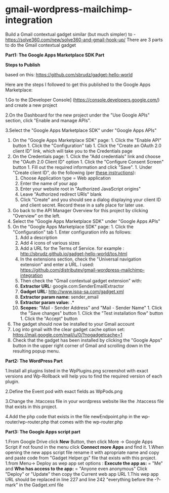 # gmail-wordpress-mailchimp-integration
Build a Gmail contextual gadget similar (but much simpler) to - https://solve360.com/new/solve360-and-gmail-hook-up/
There are 3 parts to do the Gmail contextual gadget 


**Part1: The Google Apps Marketplace SDK Part**


**Steps to Publish**


based on this:
https://github.com/sbrudz/gadget-hello-world

Here are the steps I followed to get this published to the Google Apps Marketplace:

1.Go to the [Developer Console] (https://console.developers.google.com/) and create a new project

2.On the Dashboard for the new project under the "Use Google APIs" section, click "Enable and manage APIs".

3.Select the "Google Apps Marketplace SDK" under "Google Apps APIs"

  1. On the "Google Apps Marketplace SDK" page:
    1. Click the "Enable API" button
    1. Click the "Configuration" tab
    1. Click the "Create an OAuth 2.0 client ID" link, which will take you to the Credentials page
  1. On the Credentials page:
    1. Click the "Add credentials" link and choose the "OAuth 2.0 Client ID" option
    1. Click the "Configure Consent Screen" button
    1. Fill out the required information and click "Save".
    1. Under "Create client ID", do the following (per [these instructions](https://developers.google.com/api-client-library/javascript/start/start-js)):
      1. Choose Application type = Web application
      1. Enter the name of your app
      1. Enter your website root in "Authorized JavaScript origins"
      1. Leave "Authorized redirect URIs" blank
      1. Click "Create" and you should see a dialog displaying your client ID and client secret.  Record these in a safe place for later use.
  1. Go back to the API Manager Overview for this project by clicking "Overview" on the left.
  1. Select the "Google Apps Marketplace SDK" under "Google Apps APIs"
  1. On the "Google Apps Marketplace SDK" page:
    1. Click the "Configuration" tab
    1. Enter configuration info as follows:
      1. Add a description
      1. Add 4 icons of various sizes
      1. Add a URL for the Terms of Service.  for example : http://sbrudz.github.io/gadget-hello-world/tos.html
      1. In the extensions section, check the "Universal navigation extension" and enter a URL.  I used: https://github.com/distributev/gmail-wordpress-mailchimp-integration
      1. Then check the "Gmail contextual gadget extension" with:
        1. **Extractor URL:** google.com:SenderEmailExtractor
        1. **Gadget URL:** http://www.ispa-sa.com/gadget.xml
        1. **Extractor param name:** sender_email 
        1. **Extractor param value:** .*
        1. **Scopes:** "Mail - Sender Address" and "Mail - Sender Name"
    1. Click the "Save changes" button
    1. Click the "Test installation flow" button
    1. Click the "Accept" button
  1. The gadget should now be installed to your Gmail account
  1. Log into gmail with the clear gadget cache option set: https://mail.google.com/mail/u/0/?nogadgetcache=1
  1. Check that the gadget has been installed by clicking the "Google Apps" button in the upper right corner of Gmail and scrolling down in the resulting popup menu.

**Part2: The WordPress Part**

1.Install all plugins listed in the WpPlugins.png screenshot with exact versions and Wp-Rollback will help you to find the required version of each plugin. 

2.Define the Event pod with exact fields as WpPods.png

3.Change the .htaccess file in your wordpress website like the .htaccess file that exists in this project.

4.Add the php code that exists in the file newEndpoint.php in the wp-router/wp-router.php that comes with the wp-router.php


**Part3: The Google Apps script part**

1.From Google Drive click **New** Button, then click More -> Google Apps Script if not found in the menu click **Connect more Apps** and find it. 
1.When opening the new apps script file rename it with apropriate name and copy and paste code from "Gadget Helper.gs" file that exists with this project.
1.from Menu-> Deploy as wep app set options : **Execute the app as:** = "Me" and **Who has access to the app:** = "Anyone even anonymous" Click "Deploy" or "Update" then copy the Current web app URL 
1.This wep app URL should be replaced in line 227 and line 242 "everything before the -?- mark" in the Gadget.xml file



